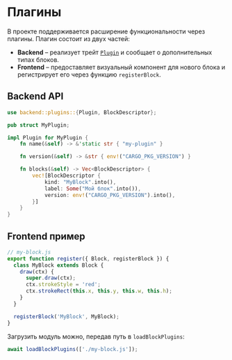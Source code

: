 # Плагины

В проекте поддерживается расширение функциональности через плагины.
Плагин состоит из двух частей:

* **Backend** – реализует трейт [`Plugin`](../../backend/src/plugins/mod.rs) и
  сообщает о дополнительных типах блоков.
* **Frontend** – предоставляет визуальный компонент для нового блока и
  регистрирует его через функцию `registerBlock`.

## Backend API

```rust
use backend::plugins::{Plugin, BlockDescriptor};

pub struct MyPlugin;

impl Plugin for MyPlugin {
    fn name(&self) -> &'static str { "my-plugin" }

    fn version(&self) -> &str { env!("CARGO_PKG_VERSION") }

    fn blocks(&self) -> Vec<BlockDescriptor> {
        vec![BlockDescriptor {
            kind: "MyBlock".into(),
            label: Some("Мой блок".into()),
            version: env!("CARGO_PKG_VERSION").into(),
        }]
    }
}
```

## Frontend пример

```javascript
// my-block.js
export function register({ Block, registerBlock }) {
  class MyBlock extends Block {
    draw(ctx) {
      super.draw(ctx);
      ctx.strokeStyle = 'red';
      ctx.strokeRect(this.x, this.y, this.w, this.h);
    }
  }

  registerBlock('MyBlock', MyBlock);
}
```

Загрузить модуль можно, передав путь в `loadBlockPlugins`:

```javascript
await loadBlockPlugins(['./my-block.js']);
```

